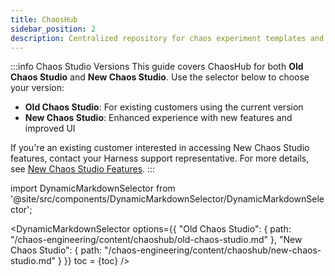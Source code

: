 ```yaml
---
title: ChaosHub
sidebar_position: 2
description: Centralized repository for chaos experiment templates and faults with dynamic content selection
---
```


:::info Chaos Studio Versions
This guide covers ChaosHub for both **Old Chaos Studio** and **New Chaos Studio**. Use the selector below to choose your version:
- **Old Chaos Studio**: For existing customers using the current version
- **New Chaos Studio**: Enhanced experience with new features and improved UI

If you're an existing customer interested in accessing New Chaos Studio features, contact your Harness support representative. For more details, see [New Chaos Studio Features](/docs/chaos-engineering#new-chaos-studio-features).
:::

import DynamicMarkdownSelector from '@site/src/components/DynamicMarkdownSelector/DynamicMarkdownSelector';

<DynamicMarkdownSelector
  options={{
    "Old Chaos Studio": {
      path: "/chaos-engineering/content/chaoshub/old-chaos-studio.md"
    },
    "New Chaos Studio": {
      path: "/chaos-engineering/content/chaoshub/new-chaos-studio.md"
    }
  }}
  toc = {toc}
/>
